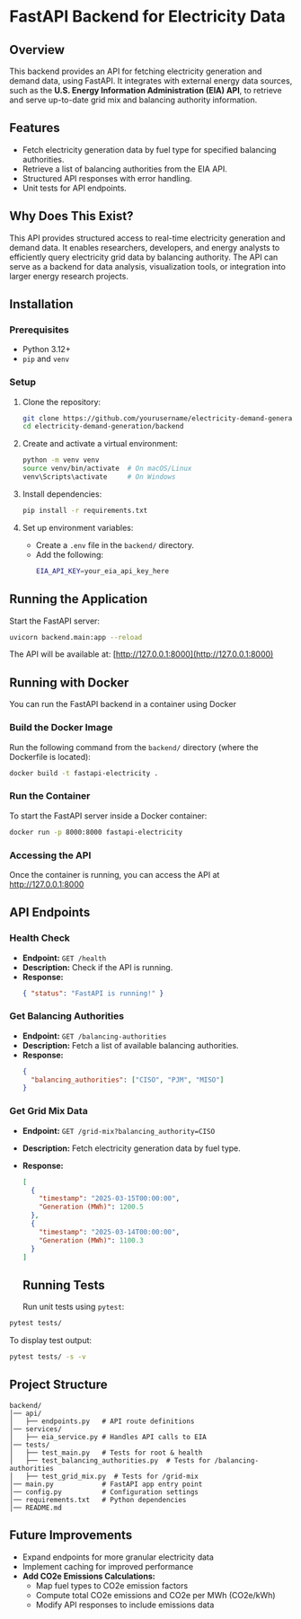 # FastAPI Backend for Electricity Data

## Overview

This backend provides an API for fetching electricity generation and demand data, using FastAPI. It integrates with external energy data sources, such as the **U.S. Energy Information Administration (EIA) API**, to retrieve and serve up-to-date grid mix and balancing authority information.

## Features

- Fetch electricity generation data by fuel type for specified balancing authorities.
- Retrieve a list of balancing authorities from the EIA API.
- Structured API responses with error handling.
- Unit tests for API endpoints.

## Why Does This Exist?

This API provides structured access to real-time electricity generation and demand data. It enables researchers, developers, and energy analysts to efficiently query electricity grid data by balancing authority. The API can serve as a backend for data analysis, visualization tools, or integration into larger energy research projects.

## Installation

### Prerequisites

- Python 3.12+
- `pip` and `venv`

### Setup

1. Clone the repository:

   ```sh
   git clone https://github.com/yourusername/electricity-demand-generation.git
   cd electricity-demand-generation/backend
   ```

2. Create and activate a virtual environment:

   ```sh
   python -m venv venv
   source venv/bin/activate  # On macOS/Linux
   venv\Scripts\activate     # On Windows
   ```

3. Install dependencies:

   ```sh
   pip install -r requirements.txt
   ```

4. Set up environment variables:
   - Create a `.env` file in the `backend/` directory.
   - Add the following:
     ```sh
     EIA_API_KEY=your_eia_api_key_here
     ```

## Running the Application

Start the FastAPI server:

```sh
uvicorn backend.main:app --reload
```

The API will be available at: [http://127.0.0.1:8000](http://127.0.0.1:8000)

## Running with Docker

You can run the FastAPI backend in a container using Docker

### Build the Docker Image

Run the following command from the `backend/` directory (where the Dockerfile is located):

```sh
docker build -t fastapi-electricity .
```

### Run the Container

To start the FastAPI server inside a Docker container:

```sh
docker run -p 8000:8000 fastapi-electricity
```

### Accessing the API

Once the container is running, you can access the API at http://127.0.0.1:8000

## API Endpoints

### Health Check

- **Endpoint:** `GET /health`
- **Description:** Check if the API is running.
- **Response:**
  ```json
  { "status": "FastAPI is running!" }
  ```

### Get Balancing Authorities

- **Endpoint:** `GET /balancing-authorities`
- **Description:** Fetch a list of available balancing authorities.
- **Response:**
  ```json
  {
    "balancing_authorities": ["CISO", "PJM", "MISO"]
  }
  ```

### Get Grid Mix Data

- **Endpoint:** `GET /grid-mix?balancing_authority=CISO`
- **Description:** Fetch electricity generation data by fuel type.
- **Response:**

  ```json
  [
    {
      "timestamp": "2025-03-15T00:00:00",
      "Generation (MWh)": 1200.5
    },
    {
      "timestamp": "2025-03-14T00:00:00",
      "Generation (MWh)": 1100.3
    }
  ]
  ```

  ## Running Tests

  Run unit tests using `pytest`:

```sh
pytest tests/
```

To display test output:

```sh
pytest tests/ -s -v
```

## Project Structure

```
backend/
│── api/
│   ├── endpoints.py   # API route definitions
│── services/
│   ├── eia_service.py # Handles API calls to EIA
│── tests/
│   ├── test_main.py   # Tests for root & health
│   ├── test_balancing_authorities.py  # Tests for /balancing-authorities
│   ├── test_grid_mix.py  # Tests for /grid-mix
│── main.py            # FastAPI app entry point
│── config.py          # Configuration settings
│── requirements.txt   # Python dependencies
│── README.md
```

## Future Improvements

- Expand endpoints for more granular electricity data
- Implement caching for improved performance
- **Add CO2e Emissions Calculations:**
  - Map fuel types to CO2e emission factors
  - Compute total CO2e emissions and CO2e per MWh (CO2e/kWh)
  - Modify API responses to include emissions data
